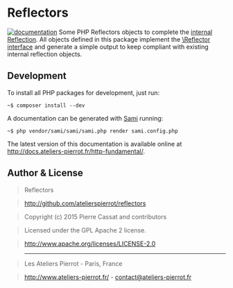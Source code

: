 Reflectors
==========

[![documentation](http://img.ateliers-pierrot-static.fr/readthe-doc.png)](http://docs.ateliers-pierrot.fr/reflectors/)
Some PHP Reflectors objects to complete the [internal Reflection](http://php.net/manual/book.reflection.php).
All objects defined in this package implement the [\Reflector interface](http://php.net/manual/class.reflector.php)
and generate a simple output to keep compliant with existing internal reflection objects.


## Development

To install all PHP packages for development, just run:

    ~$ composer install --dev

A documentation can be generated with [Sami](https://github.com/fabpot/Sami) running:

    ~$ php vendor/sami/sami/sami.php render sami.config.php

The latest version of this documentation is available online at <http://docs.ateliers-pierrot.fr/http-fundamental/>.


## Author & License

>    Reflectors

>    http://github.com/atelierspierrot/reflectors

>    Copyright (c) 2015 Pierre Cassat and contributors

>    Licensed under the GPL Apache 2 license.

>    http://www.apache.org/licenses/LICENSE-2.0

>    ----

>    Les Ateliers Pierrot - Paris, France

>    <http://www.ateliers-pierrot.fr/> - <contact@ateliers-pierrot.fr>
